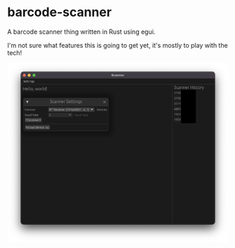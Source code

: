 # barcode-scanner

A barcode scanner thing written in Rust using egui.

I'm not sure what features this is going to get yet, it's mostly to play with
the tech!

![](/docs/ui.png)
